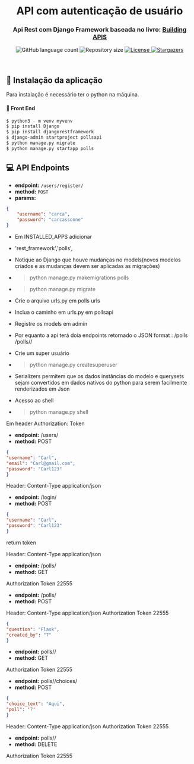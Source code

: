 <h1 align="center">
  API com autenticação  de usuário 
</h1>

<h3 align="center">
  Api Rest com Django Framework baseada no livro: 
  <a href="https://readthedocs.org/projects/djangoapibook/downloads/pdf/latest/">Building APIS</a>
</h3>

<p align="center">
  <img alt="GitHub language count" src="https://img.shields.io/github/languages/count/Bonizario/proffy?color=6842C2">

  <img alt="Repository size" src="https://img.shields.io/github/repo-size/bonizario/proffy?color=774DD6">


  <a href="https://github.com/Bonizario/proffy/blob/master/LICENSE">
    <img alt="License" src="https://img.shields.io/github/license/bonizario/proffy?color=04D361">
  </a>

  <a href="https://github.com/Bonizario/proffy/stargazers">
    <img alt="Stargazers" src="https://img.shields.io/github/stars/bonizario/proffy?style=social">
  </a>
</p>

<br />

## :pencil: Instalação da aplicação 

Para instalação é necessário ter o python na máquina.
#### :cherry_blossom: Front End
  ``` bash
$ python3 - m venv myvenv
$ pip install Django
$ pip install djangorestframework
$ django-admin startproject pollsapi
$ python manage.py migrate
$ python manage.py startapp polls

```


## 💻 API Endpoints


- **endpoint:** `/users/register/`
- **method:** `POST`
- **params:** 
```json
{
	"username": "carca",
	"password": "carcassonne"
}
```

- Em INSTALLED_APPS adicionar
- 'rest_framework','polls',
- Notique ao Django que houve mudanças no models(novos modelos criados e as mudanças devem ser aplicadas as migrações)

- > python manage.py makemigrations polls
- > python manage.py migrate

- Crie o arquivo urls.py em polls urls
- Inclua o caminho em urls.py em pollsapi
- Registre os models em admin
- Por equanto a api terá doia endpoints retornado o JSON format : /polls /polls/<id>/

- Crie um super usuário

- > python manage.py createsuperuser
- Serializers permitem que os dados instâncias do modelo e querysets sejam convertidos em dados nativos do python para serem facilmente renderizados em Json

- Acesso ao shell

- > python manage.py shell

Em header 
Authorization: Token <your token>

- **endpoint:** /users/
- **method:** POST 
```json
{
"username": "Carl",
"email": "Carl@gmail.com",
"password": "Carl123"
}
```
Header: Content-Type application/json
- **endpoint:** /login/
- **method:** POST 
```json
{
"username": "Carl",
"password": "Carl123"
}
```
return token

Header: Content-Type application/json
- **endpoint:** /polls/
- **method:** GET

Authorization Token 22555

- **endpoint:** /polls/
- **method:** POST

Header: Content-Type application/json
Authorization Token 22555
```json
{
"question": "Flask",
"created_by": "7"
}
```
- **endpoint:** polls/<id>/
- **method:** GET 

Authorization Token 22555


- **endpoint:**  polls/<id>/choices/
- **method:** POST

```json
{
"choice_text": "Aqui",
"poll": '7'
}
```
Header: Content-Type application/json
Authorization Token 22555

- **endpoint:** polls/<id>/
 - **method:** DELETE

Authorization Token 22555
